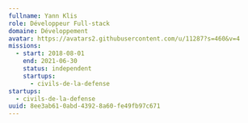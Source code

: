 ```yaml
---
fullname: Yann Klis
role: Développeur Full-stack
domaine: Développement
avatar: https://avatars2.githubusercontent.com/u/11287?s=460&v=4
missions:
  - start: 2018-08-01
    end: 2021-06-30
    status: independent
    startups:
      - civils-de-la-defense
startups:
  - civils-de-la-defense
uuid: 8ee3ab61-0abd-4392-8a60-fe49fb97c671
---
```

